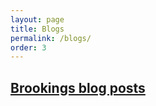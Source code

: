 ```yaml
---
layout: page
title: Blogs
permalink: /blogs/
order: 3
---
```


## [Brookings blog posts](https://www.brookings.edu/author/finn-schuele/)

